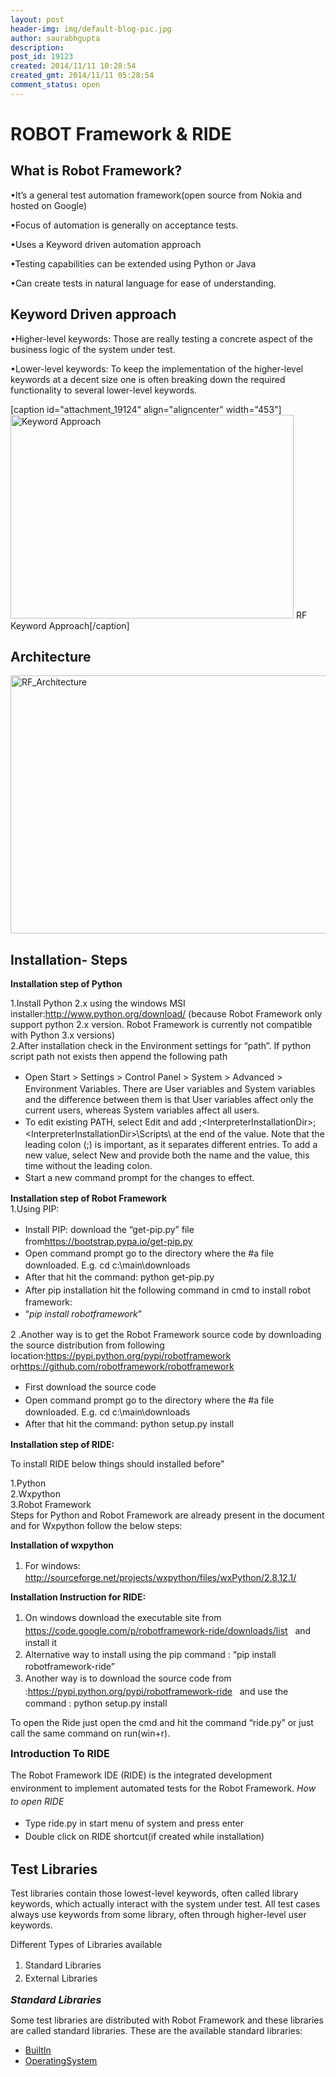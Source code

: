 ```yaml
---
layout: post
header-img: img/default-blog-pic.jpg
author: saurabhgupta
description: 
post_id: 19123
created: 2014/11/11 10:28:54
created_gmt: 2014/11/11 05:28:54
comment_status: open
---
```


# ROBOT Framework & RIDE

<h2 style="text-align: left"><strong>What is Robot Framework?</strong></h2>

<p>•It’s a general test automation framework(open source from Nokia and hosted on Google)</p>
<p>•Focus of automation is generally on acceptance tests.</p>
<p>•Uses a Keyword driven automation approach</p>
<p>•Testing capabilities can be extended using Python or Java</p>
<p>•Can create tests in natural language for ease of understanding.
<h2 style="text-align: left"><strong>Keyword Driven approach</strong></h2>
•Higher-level keywords: Those are really testing a concrete aspect of the business logic of the system under test.</p>
<p>•Lower-level keywords: To keep the implementation of the higher-level keywords at a decent size one is often breaking down the required functionality to several lower-level keywords.</p>
<p>[caption id="attachment_19124" align="aligncenter" width="453"]<a href="http://xebee.xebia.in/wp-content/uploads/2014/11/RF_Keyword_Approach.png"><img class=" wp-image-19124 " alt="Keyword Approach" src="http://xebee.xebia.in/wp-content/uploads/2014/11/RF_Keyword_Approach.png" width="453" height="326" /></a> RF Keyword Approach[/caption]
<h2 style="text-align: left"></h2>
<h2 style="text-align: left"><strong>Architecture</strong></h2>
<p style="text-align: left"><a href="http://xebee.xebia.in/wp-content/uploads/2014/11/RF_Architecture.png"><img class="aligncenter size-full wp-image-19125" alt="RF_Architecture" src="http://xebee.xebia.in/wp-content/uploads/2014/11/RF_Architecture.png" width="548" height="413" /></a></p></p>
<h2 style="text-align: left"><strong>Installation- Steps</strong></h2>

<p><strong>Installation step of Python</strong>
<div>1.Install Python 2.x using the windows MSI installer:<span style="text-decoration: underline"><a href="http://www.python.org/download/">http://www.python.org/download/</a></span> (because Robot Framework only support python 2.x version. Robot Framework is currently not compatible with Python 3.x versions)</div>
<div>2.After installation check in the Environment settings for “path”. If python script path not exists then append the following path</div>
<div>
<ul>
    <li><span style="line-height: 1.5em">Open Start &gt; Settings &gt; Control Panel &gt; System &gt; Advanced &gt; Environment Variables. There are User variables and System variables and the difference between them is that User variables affect only the current users, whereas System variables affect all users.</span></li>
    <li><span style="line-height: 1.5em">To edit existing PATH, select Edit and add ;&lt;InterpreterInstallationDir&gt;;&lt;InterpreterInstallationDir&gt;\Scripts\ at the end of the value. Note that the leading colon (;) is important, as it separates different entries. To add a new value, select New and provide both the name and the value, this time without the leading colon.  </span></li>
    <li><span style="line-height: 1.5em">Start a new command prompt for the changes to effect. </span></li>
</ul>
<strong>Installation step of Robot Framework</strong>
<div>1.Using PIP:</div>
<div>
<ul>
    <li><span style="line-height: 1.5em">Install PIP: download the “get-pip.py” file from</span><span style="text-decoration: underline"><a href="https://bootstrap.pypa.io/get-pip.py">https://bootstrap.pypa.io/get-pip.py</a></span></li>
    <li><span style="line-height: 1.5em">Open command prompt go to the directory where the #a file downloaded. E.g. cd c:\main\downloads</span></li>
    <li><span style="line-height: 1.5em">After that hit the command: python get-pip.py</span></li>
    <li><span style="line-height: 1.5em">After pip installation hit the following command in cmd to install robot framework:</span></li>
    <li><span style="line-height: 1.5em">“<em>pip install robotframework</em>”</span></li>
</ul>
</div>
<div>2 .Another way is to get the Robot Framework source code by downloading the source distribution from following location:<span style="text-decoration: underline"><a href="https://pypi.python.org/pypi/robotframework">https://pypi.python.org/pypi/robotframework</a></span>   or<span style="text-decoration: underline"><a href="https://github.com/robotframework/robotframework">https://github.com/robotframework/robotframework</a></span></div>
<div>
<ul>
    <li><span style="line-height: 1.5em">First download the source code </span></li>
    <li><span style="line-height: 1.5em">Open command prompt go to the directory where the #a file downloaded. E.g. cd c:\main\downloads </span></li>
    <li><span style="line-height: 1.5em">After that hit the command: python setup.py install</span></li>
</ul>
<strong>Installation step of RIDE:</strong></p>
<p><strong></strong>To install RIDE below things should installed before”
<div>1.Python</div>
<div>2.Wxpython</div>
<div>3.Robot Framework</div>
Steps for Python and Robot Framework are already present in the document and for Wxpython follow the below steps:</p>
<p><strong>Installation of wxpython</strong>
<div>
<ol>
    <li><span style="line-height: 1.5em">For windows: </span><span style="text-decoration: underline"><a href="http://sourceforge.net/projects/wxpython/files/wxPython/2.8.12.1/">http</a></span><span style="text-decoration: underline"><a href="http://sourceforge.net/projects/wxpython/files/wxPython/2.8.12.1/">://sourceforge.net/projects/wxpython/files/wxPython/2.8.12.1/</a></span></li>
</ol>
</div>
<strong>Installation Instruction for RIDE:</strong>
<div>
<ol>
    <li><span style="line-height: 1.5em">On windows download the executable site from </span><span style="text-decoration: underline"><a href="https://code.google.com/p/robotframework-ride/downloads/list">https</a></span><span style="text-decoration: underline"><a href="https://code.google.com/p/robotframework-ride/downloads/list">://code.google.com/p/robotframework-ride/downloads/list</a></span><span style="line-height: 1.5em">   and install it</span></li>
    <li><span style="line-height: 1.5em">Alternative way to install using the pip command : “pip install robotframework-ride” </span></li>
    <li><span style="line-height: 1.5em">Another way is to download the source code from :</span><span style="text-decoration: underline"><a href="https://pypi.python.org/pypi/robotframework-ride">https://pypi.python.org/pypi/robotframework-ride</a></span><span style="line-height: 1.5em">   and use the command : python setup.py install</span></li>
</ol>
</div>
To open the Ride just open the cmd and hit the command “ride.py” or just call the same command on run(win+r).
<p style="text-align: left"><span style="font-size: 16px"><strong>Introduction To RIDE</strong></span></p>
<span style="line-height: 1.5em">The Robot Framework IDE (RIDE) is the integrated development environment to implement automated tests for the Robot Framework.</span>
<em><span style="line-height: 1.5em">How to open RIDE</span></em>
<ul>
    <li><span style="line-height: 1.5em">Type ride.py in start menu of system and press enter</span></li>
    <li><span style="line-height: 1.5em">Double click on RIDE shortcut(if created while installation)</span></li>
</ul>
<h2 style="text-align: left"><strong>Test Libraries</strong></h2>
Test libraries contain those lowest-level keywords, often called library keywords, which actually interact with the system under test. All test cases always use keywords from some library, often through higher-level user keywords.</p>
<p>Different Types of Libraries available
<div>
<ol>
    <li><span style="line-height: 1.5em">Standard Libraries</span></li>
    <li><span style="line-height: 1.5em">External Libraries</span></li>
</ol>
<span style="font-size: 16px"><em><strong>Standard Libraries</strong></em></span></p>
<p>Some test libraries are distributed with Robot Framework and these libraries are called standard libraries. These are the available standard libraries:
<div>
<ul>
    <li><span style="text-decoration: underline"><a href="http://robotframework.googlecode.com/hg/doc/userguide/RobotFrameworkUserGuide.html?r=2.7.6#builtin-library">BuiltIn</a></span></li>
    <li><span style="text-decoration: underline"><a href="http://robotframework.googlecode.com/hg/doc/userguide/RobotFrameworkUserGuide.html?r=2.7.6#operatingsystem-library">OperatingSystem</a></span></li></p>